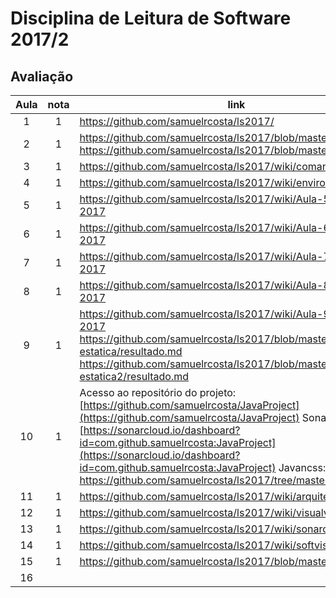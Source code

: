 # Disciplina de Leitura de Software 2017/2

## Avaliação

| Aula  | nota | link | comentário  |
|:-:|:-:|---|:-:|
| 1  | 1 | https://github.com/samuelrcosta/ls2017/  |   |
| 2  | 1 | https://github.com/samuelrcosta/ls2017/blob/master/Lista_1.pdf https://github.com/samuelrcosta/ls2017/blob/master/Lista_2.pdf  |   |
| 3  | 1 | https://github.com/samuelrcosta/ls2017/wiki/comandos |   |
| 4  | 1 | https://github.com/samuelrcosta/ls2017/wiki/environment |   |
| 5  | 1 | https://github.com/samuelrcosta/ls2017/wiki/Aula-5:-30-08-2017 |   |
| 6  | 1 | https://github.com/samuelrcosta/ls2017/wiki/Aula-6:-06-09-2017 |   |
| 7  | 1 | https://github.com/samuelrcosta/ls2017/wiki/Aula-7:-13-09-2017 |   |
| 8  | 1 | https://github.com/samuelrcosta/ls2017/wiki/Aula-8:-20-09-2017 |   |
| 9  | 1 | https://github.com/samuelrcosta/ls2017/wiki/Aula-9:-27-09-2017 https://github.com/samuelrcosta/ls2017/blob/master/analise-estatica/resultado.md https://github.com/samuelrcosta/ls2017/blob/master/analise-estatica2/resultado.md  |   |
| 10  | 1 | Acesso ao repositório do projeto: [https://github.com/samuelrcosta/JavaProject](https://github.com/samuelrcosta/JavaProject) SonarCloud: [https://sonarcloud.io/dashboard?id=com.github.samuelrcosta:JavaProject](https://sonarcloud.io/dashboard?id=com.github.samuelrcosta:JavaProject) Javancss: https://github.com/samuelrcosta/ls2017/tree/master/javancss |   |
| 11  | 1 | https://github.com/samuelrcosta/ls2017/wiki/arquitetura |   |
| 12  | 1 | https://github.com/samuelrcosta/ls2017/wiki/visualvm |   |
| 13  | 1 | https://github.com/samuelrcosta/ls2017/wiki/sonarcloud |   |
| 14  | 1 | https://github.com/samuelrcosta/ls2017/wiki/softvis3d |   |
| 15  | 1 | https://github.com/samuelrcosta/ls2017/blob/master/README.md |   |
| 16  |   |   |   |
